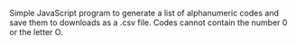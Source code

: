 Simple JavaScript program to generate a list of alphanumeric codes and save them to downloads as a .csv file. Codes cannot contain the number 0 or the letter O.
